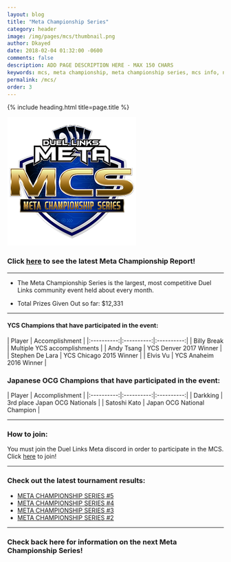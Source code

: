 ```yaml
---
layout: blog
title: "Meta Championship Series"
category: header
image: /img/pages/mcs/thumbnail.png
author: Dkayed
date: 2018-02-04 01:32:00 -0600
comments: false
description: ADD PAGE DESCRIPTION HERE - MAX 150 CHARS
keywords: mcs, meta championship, meta championship series, mcs info, next mcs, mcs time
permalink: /mcs/
order: 3
---
```


{% include heading.html title=page.title %}

<div>
    <img src="/img/logos/mcs_logo.png" class="mx-auto d-block">
</div>

### Click [here](/tournaments/meta-championship-series/5/) to see the latest Meta Championship Report!

-----------

* The Meta Championship Series is the largest, most competitive Duel Links community event held about every month.

* Total Prizes Given Out so far: $12,331

---------

#### YCS Champions that have participated in the event:

| Player | Accomplishment |
|:----------:|:----------:|:----------:|
| Billy Break | Multiple YCS accomplishments |
| Andy Tsang | YCS Denver 2017 Winner |
| Stephen De Lara | YCS Chicago 2015 Winner |
| Elvis Vu | YCS Anaheim 2016 Winner |

### Japanese OCG Champions that have participated in the event:

| Player | Accomplishment | 
|:----------:|:----------:|:----------:|
| Darkking | 3rd place Japan OCG Nationals |
| Satoshi Kato | Japan OCG National Champion |

---------------

### How to join: 

You must join the Duel Links Meta discord in order to participate in the MCS. Click [here](/discord/) to join!

-------------

<div class="section center">
    <h3>Check out the latest tournament results:</h3>
    <ul>
        <li><a href="/tournaments/meta-championship-series/5/">META CHAMPIONSHIP SERIES #5</a></li>
        <li><a href="/tournaments/meta-championship-series/4/">META CHAMPIONSHIP SERIES #4</a></li>
        <li><a href="/tournaments/meta-championship-series/3/">META CHAMPIONSHIP SERIES #3</a></li>
        <li><a href="/tournaments/meta-championship-series/2/">META CHAMPIONSHIP SERIES #2</a></li>
    </ul>     
</div>

-------------

### Check back here for information on the next Meta Championship Series!